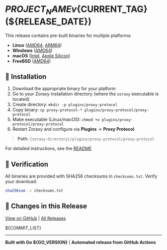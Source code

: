 # ${PROJECT_NAME} v${CURRENT_TAG} (${RELEASE_DATE})

This release contains pre-built binaries for multiple platforms:

- **Linux** ([AMD64](${REPO_URL}/releases/download/${CURRENT_TAG}/proxy-protocol-linux-amd64), [ARM64](${REPO_URL}/releases/download/${CURRENT_TAG}/proxy-protocol-linux-arm64))
- **Windows** ([AMD64](${REPO_URL}/releases/download/${CURRENT_TAG}/proxy-protocol-windows-amd64.exe))
- **macOS** ([Intel](${REPO_URL}/releases/download/${CURRENT_TAG}/proxy-protocol-darwin-amd64), [Apple Silicon](${REPO_URL}/releases/download/${CURRENT_TAG}/proxy-protocol-darwin-arm64))
- **FreeBSD** ([AMD64](${REPO_URL}/releases/download/${CURRENT_TAG}/proxy-protocol-freebsd-amd64))

## 🔧 Installation

1. Download the appropriate binary for your platform
2. Go to your Zoraxy installation directory (where the `zoraxy` executable is located)
3. Create directory: `mkdir -p plugins/proxy-protocol`
4. Copy binary: `cp proxy-protocol-* plugins/proxy-protocol/proxy-protocol`
5. Make executable (Linux/macOS): `chmod +x plugins/proxy-protocol/proxy-protocol`
6. Restart Zoraxy and configure via **Plugins** → **Proxy Protocol**

> **Path:** `{zoraxy-directory}/plugins/proxy-protocol/proxy-protocol`

For detailed instructions, see the [README](${REPO_URL}/blob/master/README.md)

## 🔐 Verification

All binaries are provided with SHA256 checksums in `checksums.txt`. Verify your download:

```bash
sha256sum -c checksums.txt
```

## 📝 Changes in this Release

[View on GitHub](${REPO_URL}/releases/tag/${CURRENT_TAG}) | [All Releases](${REPO_URL}/releases)

${COMMIT_LIST}

---

**Built with Go ${GO_VERSION}** | **Automated release from GitHub Actions** 
